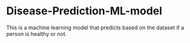 # Disease-Prediction-ML-model
This is a machine learning model that predicts based on the dataset if a person is healthy or not.
